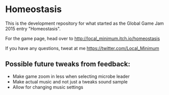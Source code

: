 # Homeostasis

This is the development repository for what started as the Global Game Jam 2015 entry "Homeostasis".

For the game page, head over to http://local_minimum.itch.io/homeostasis

If you have any questions, tweat at me https://twitter.com/Local_Minimum

## Possible future tweaks from feedback:

* Make game zoom in less when selecting microbe leader
* Make actual music and not just a tweaks sound sample
* Allow for changing music settings

